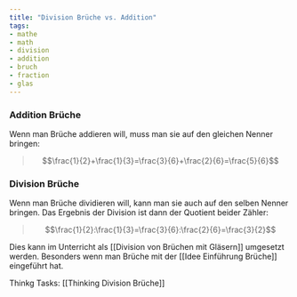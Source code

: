 ```yaml
---
title: "Division Brüche vs. Addition"
tags:
- mathe 
- math 
- division 
- addition 
- bruch 
- fraction 
- glas 
---
```


### Addition Brüche
Wenn man Brüche addieren will, muss man sie auf den gleichen Nenner bringen:

>$$\frac{1}{2}+\frac{1}{3}=\frac{3}{6}+\frac{2}{6}=\frac{5}{6}$$

### Division Brüche
Wenn man Brüche dividieren will, kann man sie auch auf den selben Nenner bringen. Das Ergebnis der Division ist dann der Quotient beider Zähler:

>$$\frac{1}{2}:\frac{1}{3}=\frac{3}{6}:\frac{2}{6}=\frac{3}{2}$$

Dies kann im Unterricht als [[Division von Brüchen mit Gläsern]] umgesetzt werden. 
Besonders wenn man Brüche mit der [[Idee Einführung Brüche]] eingeführt hat.

Thinkg Tasks: [[Thinking Division Brüche]]

